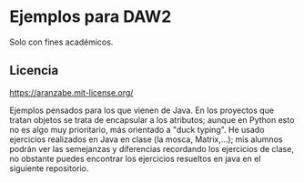 # Ejemplos para DAW2
Solo con fines académicos.

## Licencia

https://aranzabe.mit-license.org/

Ejemplos pensados para los que vienen de Java. En los proyectos que tratan objetos se trata de encapsular a los atributos; aunque en Python esto no es algo muy prioritario, más orientado a "duck typing".
He usado ejercicios realizados en Java en clase (la mosca, Matrix,...); mis alumnos podrán ver las semejanzas y diferencias recordando los ejercicios de clase, no obstante puedes encontrar los ejercicios resueltos en java en el siguiente repositorio.
